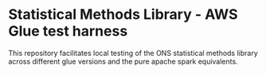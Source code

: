 
# Statistical Methods Library - AWS Glue test harness

This repository facilitates local testing of the ONS statistical methods library across different glue versions and the pure apache spark equivalents.


